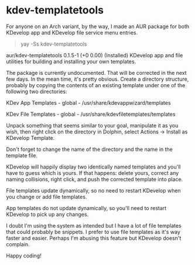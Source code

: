 # kdev-templatetools

For anyone on an Arch variant, by the way, I made an AUR package for both KDevelop app and KDevelop file service menu entries.

> yay -Ss kdev-templatetools

aur/kdev-templatetools 0.1.5-1 (+0 0.00) (Installed)
    KDevelop app and file utilities for building and installing your own templates.

The package is currently undocumented.  That will be corrected in the next few days.  In the mean time, it's pretty obvious.  Create a directory structure, probably by copying the contents of an existing template under one of the following two directories:

KDev App Templates - global - /usr/share/kdevappwizard/templates

KDev File Templates - global - /usr/share/kdevfiletemplates/templates

Unpack something that seems similar to your goal, manipulate it as you wish, then right click on the directory in Dolphin, select Actions -> Install as KDevelop <type> Template.

Don't forget to change the name of the directory and the name in the template file.

KDevelop will happily display two identically named templates and you'll have to guess which is yours.  If that happens: delete yours, correct any naming collisions, right click, and push the corrected template into place.

File templates update dynamically, so no need to restart KDevelop when you change or add file templates.

App templates do not update dynamically, so you'll need to restart KDevelop to pick up any changes.

I doubt I'm using the system as intended but I have a lot of file templates that could probably be snippets.  I prefer to use file templates as it's way faster and easier.  Perhaps I'm abusing this feature but KDevelop doesn't complain.

Happy coding!
